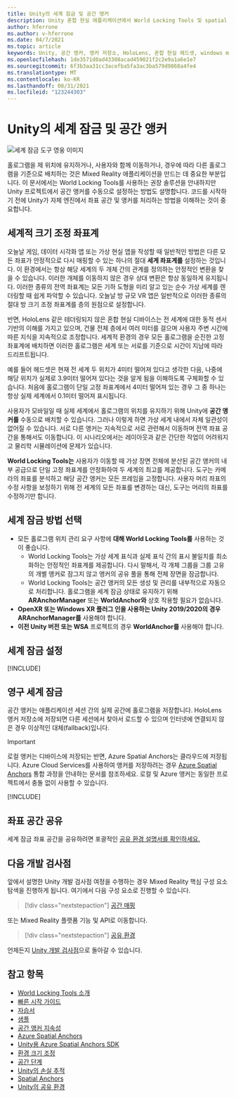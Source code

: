 ```yaml
---
title: Unity의 세계 잠금 및 공간 앵커
description: Unity 혼합 현실 애플리케이션에서 World Locking Tools 및 spatial anchors를 사용하는 방법을 알아봅니다.
author: hferrone
ms.author: v-hferrone
ms.date: 04/7/2021
ms.topic: article
keywords: Unity, 공간 앵커, 앵커 저장소, HoloLens, 혼합 현실 헤드셋, windows mixed reality 헤드셋, 가상 현실 헤드셋, 세계 잠금 도구, 홀로그램
ms.openlocfilehash: 1de3571d0ad43308acad459021f2c2e9a1a6e1e7
ms.sourcegitcommit: 6f3b3aa31cc3acefba5fa3ac3ba579d9868a4fe4
ms.translationtype: MT
ms.contentlocale: ko-KR
ms.lasthandoff: 08/31/2021
ms.locfileid: "123244303"
---
```

# <a name="world-locking-and-spatial-anchors-in-unity"></a>Unity의 세계 잠금 및 공간 앵커

![세계 잠금 도구 영웅 이미지](images/wlt-img-01.jpeg)

홀로그램을 제 위치에 유지하거나, 사용자와 함께 이동하거나, 경우에 따라 다른 홀로그램을 기준으로 배치하는 것은 Mixed Reality 애플리케이션을 만드는 데 중요한 부분입니다. 이 문서에서는 World Locking Tools를 사용하는 권장 솔루션을 안내하지만 Unity 프로젝트에서 공간 앵커를 수동으로 설정하는 방법도 설명합니다. 코드를 시작하기 전에 Unity가 자체 엔진에서 좌표 공간 및 앵커를 처리하는 방법을 이해하는 것이 중요합니다.

## <a name="world-scale-coordinate-systems"></a>세계적 크기 조정 좌표계

오늘날 게임, 데이터 시각화 앱 또는 가상 현실 앱을 작성할 때 일반적인 방법은 다른 모든 좌표가 안정적으로 다시 매핑할 수 있는 하나의 절대 **세계 좌표계를** 설정하는 것입니다. 이 환경에서는 항상 해당 세계의 두 개체 간의 관계를 정의하는 안정적인 변환을 찾을 수 있습니다. 이러한 개체를 이동하지 않은 경우 상대 변환은 항상 동일하게 유지됩니다. 이러한 종류의 전역 좌표계는 모든 기하 도형을 미리 알고 있는 순수 가상 세계를 렌더링할 때 쉽게 파악할 수 있습니다. 오늘날 방 규모 VR 앱은 일반적으로 이러한 종류의 절대 방 크기 조정 좌표계를 층의 원점으로 설정합니다.

반면, HoloLens 같은 테더링되지 않은 혼합 현실 디바이스는 전 세계에 대한 동적 센서 기반의 이해를 가지고 있으며, 건물 전체 층에서 여러 미터를 걸으며 사용자 주변 시간에 따른 지식을 지속적으로 조정합니다. 세계적 환경의 경우 모든 홀로그램을 순진한 고정 좌표계에 배치하면 이러한 홀로그램은 세계 또는 서로를 기준으로 시간이 지남에 따라 드리프트됩니다.

예를 들어 헤드셋은 현재 전 세계 두 위치가 4미터 떨어져 있다고 생각한 다음, 나중에 해당 위치가 실제로 3.9미터 떨어져 있다는 것을 알게 됨을 이해하도록 구체화할 수 있습니다. 처음에 홀로그램이 단일 고정 좌표계에서 4미터 떨어져 있는 경우 그 중 하나는 항상 실제 세계에서 0.1미터 떨어져 표시됩니다.

사용자가 모바일일 때 실제 세계에서 홀로그램의 위치를 유지하기 위해 Unity에 **공간 앵커를** 수동으로 배치할 수 있습니다. 그러나 이렇게 하면 가상 세계 내에서 자체 일관성이 없어질 수 있습니다. 서로 다른 앵커는 지속적으로 서로 관련해서 이동하며 전역 좌표 공간을 통해서도 이동합니다. 이 시나리오에서는 레이아웃과 같은 간단한 작업이 어려워지고 물리학 시뮬레이션에 문제가 있습니다.

**World Locking Tools는** 사용자가 이동할 때 가상 장면 전체에 분산된 공간 앵커의 내부 공급으로 단일 고정 좌표계를 안정화하여 두 세계의 최고를 제공합니다. 도구는 카메라의 좌표를 분석하고 해당 공간 앵커는 모든 프레임을 고정합니다. 사용자 머리 좌표의 수정 사항을 보정하기 위해 전 세계의 모든 좌표를 변경하는 대신, 도구는 머리의 좌표를 수정하기만 합니다.

## <a name="choosing-your-world-locking-approach"></a>세계 잠금 방법 선택

* 모든 홀로그램 위치 관리 요구 사항에 **대해 World Locking Tools를** 사용하는 것이 좋습니다.
    * World Locking Tools는 가상 세계 표식과 실제 표식 간의 표시 불일치를 최소화하는 안정적인 좌표계를 제공합니다. 다시 말해서, 각 개체 그룹을 그룹 고유의 개별 앵커로 잠그지 않고 앵커의 공유 풀을 통해 전체 장면을 잠금합니다.
    * World Locking Tools는 공간 앵커의 모든 생성 및 관리를 내부적으로 자동으로 처리합니다. 홀로그램을 세계 잠금 상태로 유지하기 위해 **ARAnchorManager** 또는 **WorldAnchor와** 상호 작용할 필요가 없습니다.
* **OpenXR 또는 Windows XR 플러그 인을 사용하는 Unity 2019/2020의 경우** **ARAnchorManager를** 사용해야 합니다.
* **이전 Unity 버전 또는 WSA** 프로젝트의 경우 **WorldAnchor를** 사용해야 합니다.

## <a name="setting-up-world-locking"></a>세계 잠금 설정

[!INCLUDE[](includes/world-locking/world-locking-setup.md)]

## <a name="persistent-world-locking"></a>영구 세계 잠금

공간 앵커는 애플리케이션 세션 간의 실제 공간에 홀로그램을 저장합니다. HoloLens 앵커 저장소에 저장되면 다른 세션에서 찾아서 로드할 수 있으며 인터넷에 연결되지 않은 경우 이상적인 대체(fallback)입니다.

> [!IMPORTANT]
> 로컬 앵커는 디바이스에 저장되는 반면, Azure Spatial Anchors는 클라우드에 저장됩니다. Azure Cloud Services를 사용하여 앵커를 저장하려는 경우 [Azure Spatial Anchors](../mixed-reality-cloud-services.md#azure-spatial-anchors) 통합 과정을 안내하는 문서를 참조하세요. 로컬 및 Azure 앵커는 동일한 프로젝트에서 충돌 없이 사용할 수 있습니다.

[!INCLUDE[](includes/world-locking/world-locking-persistence.md)]

## <a name="sharing-coordinate-spaces"></a>좌표 공간 공유

세계 잠금 좌표 공간을 공유하려면 포괄적인 [공유 환경 설명서를 확인하세요.](shared-experiences-in-unity.md)

## <a name="next-development-checkpoint"></a>다음 개발 검사점

앞에서 설명한 Unity 개발 검사점 여정을 수행하는 경우 Mixed Reality 핵심 구성 요소 탐색을 진행하게 됩니다. 여기에서 다음 구성 요소로 진행할 수 있습니다.

> [!div class="nextstepaction"]
> [공간 매핑](spatial-mapping-in-unity.md)

또는 Mixed Reality 플랫폼 기능 및 API로 이동합니다.

> [!div class="nextstepaction"]
> [공유 환경](shared-experiences-in-unity.md)

언제든지 [Unity 개발 검사점](unity-development-overview.md#2-core-building-blocks)으로 돌아갈 수 있습니다.

## <a name="see-also"></a>참고 항목
* [World Locking Tools 소개](https://microsoft.github.io/MixedReality-WorldLockingTools-Unity/DocGen/Documentation/IntroFAQ.html)
* [빠른 시작 가이드](https://microsoft.github.io/MixedReality-WorldLockingTools-Unity/DocGen/Documentation/HowTos/QuickStart.html)
* [자습서](https://microsoft.github.io/MixedReality-WorldLockingTools-Samples/Tutorial/01_Minimal/01_Minimal.html)
* [샘플](https://microsoft.github.io/MixedReality-WorldLockingTools-Unity/DocGen/Documentation/HowTos/SampleApplications.html)
* [공간 앵커 지속성](../../design/coordinate-systems.md#spatial-anchor-persistence)
* <a href="/azure/spatial-anchors" target="_blank">Azure Spatial Anchors</a>
* <a href="/dotnet/api/Microsoft.Azure.SpatialAnchors" target="_blank">Unity용 Azure Spatial Anchors SDK</a>
* [환경 크기 조정](../../design/coordinate-systems.md#mixed-reality-experience-scales)
* [공간 단계](../../design/coordinate-systems.md#stage-frame-of-reference)
* [Unity의 손실 추적](tracking-loss-in-unity.md)
* [Spatial Anchors](../../design/spatial-anchors.md)
* [Unity의 공유 환경](shared-experiences-in-unity.md)
